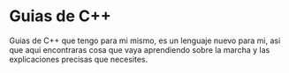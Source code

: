 # Guias de C++
Guias de C++ que tengo para mi mismo, es un lenguaje nuevo para mi, asi que aqui encontraras cosa que vaya aprendiendo sobre la marcha y las explicaciones precisas que necesites.

